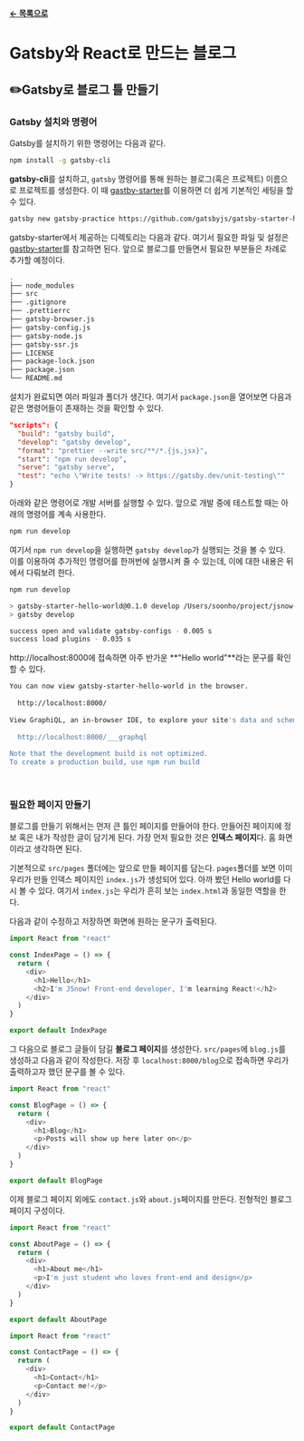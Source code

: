 **[← 목록으로](https://github.com/snowjang24/gatsby-practice)**

# Gatsby와 React로 만드는 블로그


## ✏️Gatsby로 블로그 틀 만들기

### Gatsby 설치와 명령어

Gatsby를 설치하기 위한 명령어는 다음과 같다. 

```bash
npm install -g gatsby-cli
```

**gatsby-cli**를 설치하고, `gatsby` 명령어를 통해 원하는 블로그(혹은 프로젝트) 이름으로 프로젝트를 생성한다. 이 때 [gastby-starter](https://github.com/gatsbyjs/gatsby-starter-hello-world)를 이용하면 더 쉽게 기본적인 세팅을 할 수 있다.

```bash
gatsby new gatsby-practice https://github.com/gatsbyjs/gatsby-starter-hello-world
```

gatsby-starter에서 제공하는 디렉토리는 다음과 같다. 여기서 필요한 파일 및 설정은 [gastby-starter](https://github.com/gatsbyjs/gatsby-starter-hello-world)를 참고하면 된다. 앞으로 블로그를 만들면서 필요한 부분들은 차례로 추가할 예정이다.

```bash
.
├── node_modules
├── src
├── .gitignore
├── .prettierrc
├── gatsby-browser.js
├── gatsby-config.js
├── gatsby-node.js
├── gatsby-ssr.js
├── LICENSE
├── package-lock.json
├── package.json
└── README.md
```

설치가 완료되면 여러 파일과 폴더가 생긴다. 여기서 `package.json`을 열어보면 다음과 같은 명령어들이 존재하는 것을 확인할 수 있다.

```json
"scripts": {
  "build": "gatsby build",
  "develop": "gatsby develop",
  "format": "prettier --write src/**/*.{js,jsx}",
  "start": "npm run develop",
  "serve": "gatsby serve",
  "test": "echo \"Write tests! -> https://gatsby.dev/unit-testing\""
}
```

아래와 같은 명령어로 개발 서버를 실행할 수 있다. 앞으로 개발 중에 테스트할 때는 아래의 명령어를 계속 사용한다.

```bash
npm run develop
```

여기서 `npm run develop`을 실행하면 `gatsby develop`가 실행되는 것을 볼 수 있다. 이를 이용하여 추가적인 명령어를 한꺼번에 실행시켜 줄 수 있는데, 이에 대한 내용은 뒤에서 다뤄보려 한다.

```bash
npm run develop

> gatsby-starter-hello-world@0.1.0 develop /Users/soonho/project/jsnow-blog
> gatsby develop

success open and validate gatsby-configs - 0.005 s
success load plugins - 0.035 s
```

http://localhost:8000에 접속하면 아주 반가운 **"Hello world"**라는 문구를 확인할 수 있다.

```bash
You can now view gatsby-starter-hello-world in the browser.
⠀
  http://localhost:8000/
⠀
View GraphiQL, an in-browser IDE, to explore your site's data and schema
⠀
  http://localhost:8000/___graphql
⠀
Note that the development build is not optimized.
To create a production build, use npm run build
```

<br>

### 필요한 페이지 만들기

블로그를 만들기 위해서는 먼저 큰 틀인 페이지를 만들어야 한다. 만들어진 페이지에 정보 혹은 내가 작성한 글이 담기게 된다. 가장 먼저 필요한 것은 **인덱스 페이지**다. 홈 화면이라고 생각하면 된다. 

기본적으로 `src/pages` 폴더에는 앞으로 만들 페이지를 담는다. `pages`폴더를 보면 이미 우리가 만들 인덱스 페이지인 `index.js`가 생성되어 있다. 아까 봤던 Hello world를 다시 볼 수 있다. 여기서 `index.js`는 우리가 흔히 보는 `index.html`과 동일한 역할을 한다.

다음과 같이 수정하고 저장하면 화면에 원하는 문구가 출력된다.

```javascript
import React from "react"

const IndexPage = () => {
  return (
    <div>
      <h1>Hello</h1>
      <h2>I'm JSnow! Front-end developer, I'm learning React!</h2>
    </div>
  )
}

export default IndexPage
```

그 다음으로 블로그 글들이 담길 **블로그 페이지**를 생성한다. `src/pages`에 `blog.js`를 생성하고 다음과 같이 작성한다. 저장 후 `localhost:8000/blog`으로 접속하면 우리가 출력하고자 했던 문구를 볼 수 있다.

```javascript
import React from "react"

const BlogPage = () => {
  return (
    <div>
      <h1>Blog</h1>
      <p>Posts will show up here later on</p>
    </div>
  )
}

export default BlogPage
```

이제 블로그 페이지 외에도 `contact.js`와 `about.js`페이지를 만든다. 전형적인 블로그 페이지 구성이다.

```javascript
import React from "react"

const AboutPage = () => {
  return (
    <div>
      <h1>About me</h1>
      <p>I'm just student who loves front-end and design</p>
    </div>
  )
}

export default AboutPage
```

```javascript
import React from "react"

const ContactPage = () => {
  return (
    <div>
      <h1>Contact</h1>
      <p>Contact me!</p>
    </div>
  )
}

export default ContactPage
```
